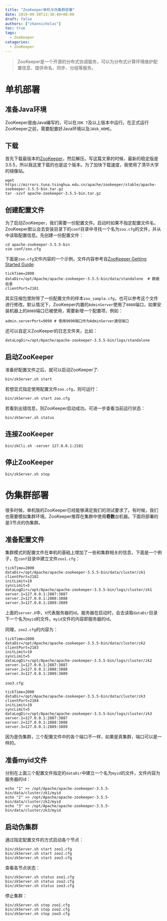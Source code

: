 ```yaml
---
title: "ZooKeeper单机与伪集群部署"
date: 2019-09-30T13:38:40+08:00
draft: false
authors: ["zhannicholas"]
toc: true
tags:
  - ZooKeeper
catagories:
  - ZooKeeper
---
```


> ZooKeeper是一个开源的分布式协调服务，可以为分布式计算环境维护配置信息、提供命名、同步、分组等服务。

# 单机部署

## 准备Java环境

ZooKeeper是由Java编写的，可以在`JDK 7`及以上版本中运行。在正式运行ZooKeeper之前，需要配置好Java环境以及`JAVA_HOME`。

## 下载

首先下载最版本的[ZooKeeper](http://zookeeper.apache.org/releases.html)，然后解压。写这篇文章的时候，最新的稳定版是3.5.5，所以我这里下载的也是这个版本。为了加快下载速度，我使用了清华大学的镜像站。
```shell
wget https://mirrors.tuna.tsinghua.edu.cn/apache/zookeeper/stable/apache-zookeeper-3.5.5-bin.tar.gz
tar -xzvf apache-zookeeper-3.5.5-bin.tar.gz
```

## 创建配置文件

为了启动ZooKeeper，我们需要一份配置文件。启动时如果不指定配置文件名，ZooKeeper默认会去安装目录下的`conf`目录中寻找一个名为`zoo.cfg`的文件，并从中读取配置信息。先创建一份配置文件：
```shell
cd apache-zookeeper-3.5.5-bin
vim conf/zoo.cfg
```
下面是`zoo.cfg`文件内容的一个示例，文件内容参考自[ZooKeeper Getting Started Guide](http://zookeeper.apache.org/doc/r3.5.5/zookeeperStarted.html):
```
tickTime=2000
dataDir=/opt/Apache/apache-zookeeper-3.5.5-bin/data/standalone  # 数据目录
clientPort=2181
```
其实压缩包里附带了一份配置文件的样本`zoo_sample.cfg`，也可以参考这个文件进行修改。默认情况下，ZooKeeper内置的`AdminServer`使用了`8080`端口，如果安装机器上的`8080`端口已被使用，需要新增一个配置项，例如：
```
admin.serverPort=9090 # 使用9090端口作为AdminServer通信端口
```
还可以自定义ZooKeeper的日志文件夹，比如：
```
dataLogDir=/opt/Apache/apache-zookeeper-3.5.5-bin/logs/standalone
```

## 启动ZooKeeper
准备好配置文件之后，就可以启动ZooKeeper了:
```shell
bin/zkServer.sh start
```
若想显式指定使用配置文件`zoo.cfg`，则可运行：
```shell
bin/zkServer.sh start zoo.cfg
```

若看到出错信息，则ZooKeeper启动成功。可进一步查看当前运行状态：
```shell
bin/zkServer.sh status
```

## 连接ZooKeeper

```shell
bin/zkCli.sh -server 127.0.0.1:2181
```

## 停止ZooKeeper

```shell
bin/zkServer.sh stop
```

# 伪集群部署

很多时候，单机版的ZooKeeper已经能够满足我们的测试要求了。有时候，我们也需要模拟集群环境。ZooKeeper推荐在集群中使用**奇数**台机器。下面将部署的是3节点的伪集群。

## 准备配置文件

集群模式的配置文件在单机的基础上增加了一些和集群相关的信息，下面是一个例子，在`conf`目录中建立文件`zoo1.cfg`：
```
tickTime=2000                                                                                                          
dataDir=/opt/Apache/apache-zookeeper-3.5.5-bin/data/cluster/zk1
clientPort=2182
initLimit=10
syncLimit=5
dataLogDir=/opt/Apache/apache-zookeeper-3.5.5-bin/logs/cluster/zk1
server.1=127.0.0.1:2887:3887
server.2=127.0.0.1:2888:3888
server.3=127.0.0.1:2889:3889                           
```
上面的`server.X`中，`X`代表服务器的id。服务器在启动时，会去读取`dataDir`目录下一个名为`myid`的文件。`myid`文件的内容即服务器的id。

同理，`zoo2.cfg`的内容为：
```
tickTime=2000                                                                                                          
dataDir=/opt/Apache/apache-zookeeper-3.5.5-bin/data/cluster/zk2
clientPort=2183
initLimit=10
syncLimit=5
dataLogDir=/opt/Apache/apache-zookeeper-3.5.5-bin/logs/cluster/zk2
server.1=127.0.0.1:2887:3887
server.2=127.0.0.1:2888:3888
server.3=127.0.0.1:2889:3889   
```
`zoo3.cfg`:
```
tickTime=2000                                                                                                          
dataDir=/opt/Apache/apache-zookeeper-3.5.5-bin/data/cluster/zk3
clientPort=2184
initLimit=10
syncLimit=5
dataLogDir=/opt/Apache/apache-zookeeper-3.5.5-bin/logs/cluster/zk3
server.1=127.0.0.1:2887:3887
server.2=127.0.0.1:2888:3888
server.3=127.0.0.1:2889:3889   
```
因为是伪集群，三个配置文件中的各个端口不一样，如果是真集群，端口可以是一样的。

## 准备myid文件

分别在上面三个配置文件指定的`dataDir`中建立一个名为`myid`的文件，文件内容为服务器的id：
```shell
echo "1" >> /opt/Apache/apache-zookeeper-3.5.5-bin/data/cluster/zk1/myid
echo "2" >> /opt/Apache/apache-zookeeper-3.5.5-bin/data/cluster/zk2/myid
echo "3" >> /opt/Apache/apache-zookeeper-3.5.5-bin/data/cluster/zk3/myid
```

## 启动伪集群

通过指定配置文件的方式启动各个节点：
```shell
bin/zkServer.sh start zoo1.cfg
bin/zkServer.sh start zoo2.cfg
bin/zkServer.sh start zoo3.cfg
```

查看各节点状态：
```shell
bin/zkServer.sh status zoo1.cfg
bin/zkServer.sh status zoo2.cfg
bin/zkServer.sh status zoo3.cfg
```

停止集群：
```shell
bin/zkServer.sh stop zoo1.cfg
bin/zkServer.sh stop zoo2.cfg
bin/zkServer.sh stop zoo3.cfg
```